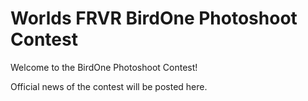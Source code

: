 # Worlds FRVR BirdOne Photoshoot Contest

Welcome to the BirdOne Photoshoot Contest!

Official news of the contest will be posted here.